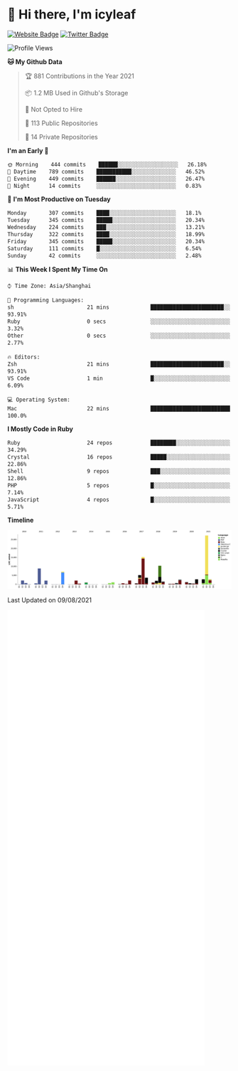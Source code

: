 # 👋 Hi there, I'm icyleaf

[![Website Badge](https://img.shields.io/badge/-icyleaf.com-444444?style=flat&logo=Google-Chrome&logoColor=f2f2f2&link=https://icyleaf.com)](https://icyleaf.com)
[![Twitter Badge](https://img.shields.io/badge/-@icyleaf-1da1f2?style=flat&labelColor=1ca0f1&logo=twitter&logoColor=white&link=https://twitter.com/icyleaf)](https://twitter.com/icyleaf)

<!--START_SECTION:waka-->
![Profile Views](http://img.shields.io/badge/Profile%20Views-0-blue)

**🐱 My Github Data** 

> 🏆 881 Contributions in the Year 2021
 > 
> 📦 1.2 MB Used in Github's Storage 
 > 
> 🚫 Not Opted to Hire
 > 
> 📜 113 Public Repositories 
 > 
> 🔑 14 Private Repositories  
 > 
**I'm an Early 🐤** 

```text
🌞 Morning    444 commits    ██████░░░░░░░░░░░░░░░░░░░   26.18% 
🌆 Daytime    789 commits    ███████████░░░░░░░░░░░░░░   46.52% 
🌃 Evening    449 commits    ██████░░░░░░░░░░░░░░░░░░░   26.47% 
🌙 Night      14 commits     ░░░░░░░░░░░░░░░░░░░░░░░░░   0.83%

```
📅 **I'm Most Productive on Tuesday** 

```text
Monday       307 commits    ████░░░░░░░░░░░░░░░░░░░░░   18.1% 
Tuesday      345 commits    █████░░░░░░░░░░░░░░░░░░░░   20.34% 
Wednesday    224 commits    ███░░░░░░░░░░░░░░░░░░░░░░   13.21% 
Thursday     322 commits    ████░░░░░░░░░░░░░░░░░░░░░   18.99% 
Friday       345 commits    █████░░░░░░░░░░░░░░░░░░░░   20.34% 
Saturday     111 commits    █░░░░░░░░░░░░░░░░░░░░░░░░   6.54% 
Sunday       42 commits     ░░░░░░░░░░░░░░░░░░░░░░░░░   2.48%

```


📊 **This Week I Spent My Time On** 

```text
⌚︎ Time Zone: Asia/Shanghai

💬 Programming Languages: 
sh                       21 mins             ███████████████████████░░   93.91% 
Ruby                     0 secs              ░░░░░░░░░░░░░░░░░░░░░░░░░   3.32% 
Other                    0 secs              ░░░░░░░░░░░░░░░░░░░░░░░░░   2.77%

🔥 Editors: 
Zsh                      21 mins             ███████████████████████░░   93.91% 
VS Code                  1 min               █░░░░░░░░░░░░░░░░░░░░░░░░   6.09%

💻 Operating System: 
Mac                      22 mins             █████████████████████████   100.0%

```

**I Mostly Code in Ruby** 

```text
Ruby                     24 repos            ████████░░░░░░░░░░░░░░░░░   34.29% 
Crystal                  16 repos            █████░░░░░░░░░░░░░░░░░░░░   22.86% 
Shell                    9 repos             ███░░░░░░░░░░░░░░░░░░░░░░   12.86% 
PHP                      5 repos             █░░░░░░░░░░░░░░░░░░░░░░░░   7.14% 
JavaScript               4 repos             █░░░░░░░░░░░░░░░░░░░░░░░░   5.71%

```


**Timeline**

![Chart not found](https://raw.githubusercontent.com/icyleaf/icyleaf/main/charts/bar_graph.png) 


 Last Updated on 09/08/2021
<!--END_SECTION:waka-->

![Metrics](https://github.com/icyleaf/icyleaf/blob/main/github-metrics.svg)
